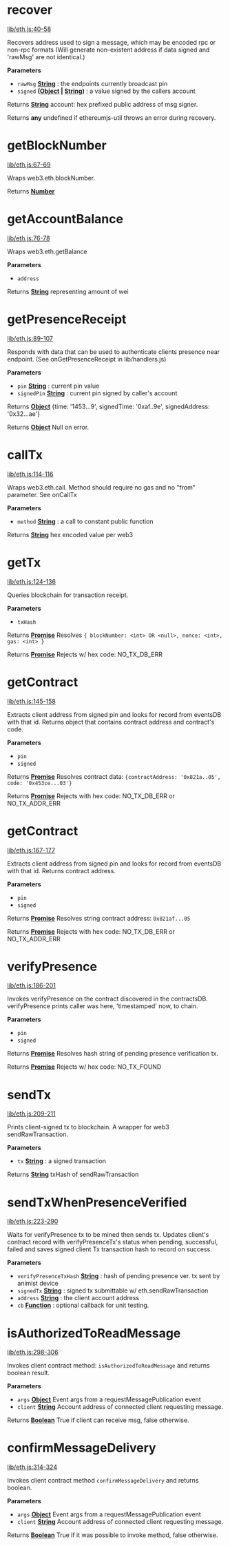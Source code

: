 <!-- Generated by documentation.js. Update this documentation by updating the source code. -->

# recover

[lib/eth.js:40-58](https://github.com/animist-io/whale-island/blob/be435563d87277baa7d9fdf4245832be236625a3/lib/eth.js#L40-L58 "Source code on GitHub")

Recovers address used to sign a message, which may be encoded rpc or non-rpc formats
(Will generate non-existent address if data signed and 'rawMsg' are not identical.)

**Parameters**

-   `rawMsg` **[String](https://developer.mozilla.org/en-US/docs/Web/JavaScript/Reference/Global_Objects/String)** : the endpoints currently broadcast pin
-   `signed` **([Object](https://developer.mozilla.org/en-US/docs/Web/JavaScript/Reference/Global_Objects/Object) \| [String](https://developer.mozilla.org/en-US/docs/Web/JavaScript/Reference/Global_Objects/String))** : a value signed by the callers account

Returns **[String](https://developer.mozilla.org/en-US/docs/Web/JavaScript/Reference/Global_Objects/String)** account: hex prefixed public address of msg signer.

Returns **any** undefined if ethereumjs-util throws an error during recovery.

# getBlockNumber

[lib/eth.js:67-69](https://github.com/animist-io/whale-island/blob/be435563d87277baa7d9fdf4245832be236625a3/lib/eth.js#L67-L69 "Source code on GitHub")

Wraps web3.eth.blockNumber.

Returns **[Number](https://developer.mozilla.org/en-US/docs/Web/JavaScript/Reference/Global_Objects/Number)** 

# getAccountBalance

[lib/eth.js:76-78](https://github.com/animist-io/whale-island/blob/be435563d87277baa7d9fdf4245832be236625a3/lib/eth.js#L76-L78 "Source code on GitHub")

Wraps web3.eth.getBalance

**Parameters**

-   `address`  

Returns **[String](https://developer.mozilla.org/en-US/docs/Web/JavaScript/Reference/Global_Objects/String)** representing amount of wei

# getPresenceReceipt

[lib/eth.js:89-107](https://github.com/animist-io/whale-island/blob/be435563d87277baa7d9fdf4245832be236625a3/lib/eth.js#L89-L107 "Source code on GitHub")

Responds with data that can be used to authenticate clients presence near
endpoint. (See onGetPresenceReceipt in lib/handlers.js)

**Parameters**

-   `pin` **[String](https://developer.mozilla.org/en-US/docs/Web/JavaScript/Reference/Global_Objects/String)** : current pin value
-   `signedPin` **[String](https://developer.mozilla.org/en-US/docs/Web/JavaScript/Reference/Global_Objects/String)** : current pin signed by caller's account

Returns **[Object](https://developer.mozilla.org/en-US/docs/Web/JavaScript/Reference/Global_Objects/Object)** {time: '1453...9', signedTime: '0xaf..9e', signedAddress: '0x32...ae'}

Returns **[Object](https://developer.mozilla.org/en-US/docs/Web/JavaScript/Reference/Global_Objects/Object)** Null on error.

# callTx

[lib/eth.js:114-116](https://github.com/animist-io/whale-island/blob/be435563d87277baa7d9fdf4245832be236625a3/lib/eth.js#L114-L116 "Source code on GitHub")

Wraps web3.eth.call. Method should require no gas and no "from" parameter. See onCallTx

**Parameters**

-   `method` **[String](https://developer.mozilla.org/en-US/docs/Web/JavaScript/Reference/Global_Objects/String)** : a call to constant public function

Returns **[String](https://developer.mozilla.org/en-US/docs/Web/JavaScript/Reference/Global_Objects/String)** hex encoded value per web3

# getTx

[lib/eth.js:124-136](https://github.com/animist-io/whale-island/blob/be435563d87277baa7d9fdf4245832be236625a3/lib/eth.js#L124-L136 "Source code on GitHub")

Queries blockchain for transaction receipt.

**Parameters**

-   `txHash`  

Returns **[Promise](https://developer.mozilla.org/en-US/docs/Web/JavaScript/Reference/Global_Objects/Promise)** Resolves `{ blockNumber: <int> OR <null>, nonce: <int>, gas: <int> }`

Returns **[Promise](https://developer.mozilla.org/en-US/docs/Web/JavaScript/Reference/Global_Objects/Promise)** Rejects w/ hex code: NO_TX_DB_ERR

# getContract

[lib/eth.js:145-158](https://github.com/animist-io/whale-island/blob/be435563d87277baa7d9fdf4245832be236625a3/lib/eth.js#L145-L158 "Source code on GitHub")

Extracts client address from signed pin and looks for record from eventsDB with that id. Returns
object that contains contract address and contract's code.

**Parameters**

-   `pin`  
-   `signed`  

Returns **[Promise](https://developer.mozilla.org/en-US/docs/Web/JavaScript/Reference/Global_Objects/Promise)** Resolves contract data: `{contractAddress: '0x821a..05', code: '0x453ce...03'}`

Returns **[Promise](https://developer.mozilla.org/en-US/docs/Web/JavaScript/Reference/Global_Objects/Promise)** Rejects with hex code: NO_TX_DB_ERR or NO_TX_ADDR_ERR

# getContract

[lib/eth.js:167-177](https://github.com/animist-io/whale-island/blob/be435563d87277baa7d9fdf4245832be236625a3/lib/eth.js#L167-L177 "Source code on GitHub")

Extracts client address from signed pin and looks for record from eventsDB with that id. Returns
contract address.

**Parameters**

-   `pin`  
-   `signed`  

Returns **[Promise](https://developer.mozilla.org/en-US/docs/Web/JavaScript/Reference/Global_Objects/Promise)** Resolves string contract address: `0x821af...05`

Returns **[Promise](https://developer.mozilla.org/en-US/docs/Web/JavaScript/Reference/Global_Objects/Promise)** Rejects with hex code: NO_TX_DB_ERR or NO_TX_ADDR_ERR

# verifyPresence

[lib/eth.js:186-201](https://github.com/animist-io/whale-island/blob/be435563d87277baa7d9fdf4245832be236625a3/lib/eth.js#L186-L201 "Source code on GitHub")

Invokes verifyPresence on the contract discovered in the contractsDB.
verifyPresence prints caller was here, 'timestamped' now, to chain.

**Parameters**

-   `pin`  
-   `signed`  

Returns **[Promise](https://developer.mozilla.org/en-US/docs/Web/JavaScript/Reference/Global_Objects/Promise)** Resolves hash string of pending presence verification tx.

Returns **[Promise](https://developer.mozilla.org/en-US/docs/Web/JavaScript/Reference/Global_Objects/Promise)** Rejects w/ hex code: NO_TX_FOUND

# sendTx

[lib/eth.js:209-211](https://github.com/animist-io/whale-island/blob/be435563d87277baa7d9fdf4245832be236625a3/lib/eth.js#L209-L211 "Source code on GitHub")

Prints client-signed tx to blockchain. A wrapper for web3 sendRawTransaction.

**Parameters**

-   `tx` **[String](https://developer.mozilla.org/en-US/docs/Web/JavaScript/Reference/Global_Objects/String)** : a signed transaction

Returns **[String](https://developer.mozilla.org/en-US/docs/Web/JavaScript/Reference/Global_Objects/String)** txHash of sendRawTransaction

# sendTxWhenPresenceVerified

[lib/eth.js:223-290](https://github.com/animist-io/whale-island/blob/be435563d87277baa7d9fdf4245832be236625a3/lib/eth.js#L223-L290 "Source code on GitHub")

Waits for verifyPresence tx to be mined then sends tx. Updates client's contract record with
verifyPresenceTx's status when pending, successful, failed and saves signed client Tx transaction
hash to record on success.

**Parameters**

-   `verifyPresenceTxHash` **[String](https://developer.mozilla.org/en-US/docs/Web/JavaScript/Reference/Global_Objects/String)** : hash of pending presence ver. tx sent by animist device
-   `signedTx` **[String](https://developer.mozilla.org/en-US/docs/Web/JavaScript/Reference/Global_Objects/String)** : signed tx submittable w/ eth.sendRawTransaction
-   `address` **[String](https://developer.mozilla.org/en-US/docs/Web/JavaScript/Reference/Global_Objects/String)** : the client account address
-   `cb` **[Function](https://developer.mozilla.org/en-US/docs/Web/JavaScript/Reference/Statements/function)** : optional callback for unit testing.

# isAuthorizedToReadMessage

[lib/eth.js:298-306](https://github.com/animist-io/whale-island/blob/be435563d87277baa7d9fdf4245832be236625a3/lib/eth.js#L298-L306 "Source code on GitHub")

Invokes client contract method: `isAuthorizedToReadMessage` and returns boolean result.

**Parameters**

-   `args` **[Object](https://developer.mozilla.org/en-US/docs/Web/JavaScript/Reference/Global_Objects/Object)** Event args from a requestMessagePublication event
-   `client` **[String](https://developer.mozilla.org/en-US/docs/Web/JavaScript/Reference/Global_Objects/String)** Account address of connected client requesting message.

Returns **[Boolean](https://developer.mozilla.org/en-US/docs/Web/JavaScript/Reference/Global_Objects/Boolean)** True if client can receive msg, false otherwise.

# confirmMessageDelivery

[lib/eth.js:314-324](https://github.com/animist-io/whale-island/blob/be435563d87277baa7d9fdf4245832be236625a3/lib/eth.js#L314-L324 "Source code on GitHub")

Invokes client contract method `confirmMessageDelivery` and returns boolean.

**Parameters**

-   `args` **[Object](https://developer.mozilla.org/en-US/docs/Web/JavaScript/Reference/Global_Objects/Object)** Event args from a requestMessagePublication event
-   `client` **[String](https://developer.mozilla.org/en-US/docs/Web/JavaScript/Reference/Global_Objects/String)** Account address of connected client requesting message.

Returns **[Boolean](https://developer.mozilla.org/en-US/docs/Web/JavaScript/Reference/Global_Objects/Boolean)** True if it was possible to invoke method, false otherwise.
